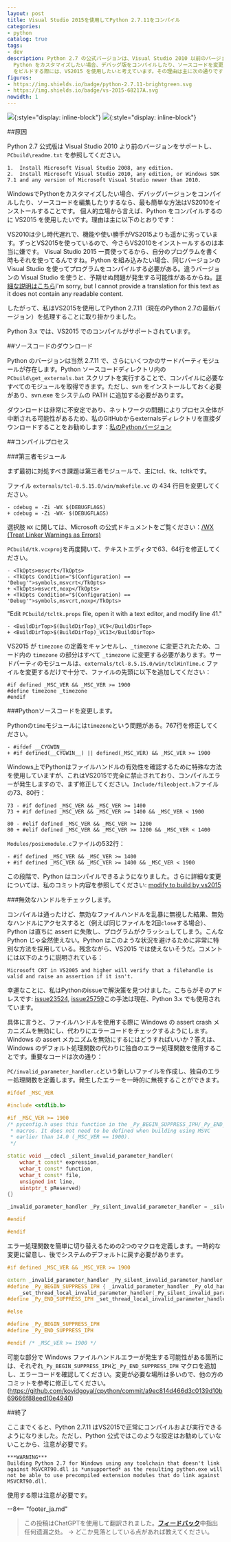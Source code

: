 ```yaml
---
layout: post
title: Visual Studio 2015を使用してPython 2.7.11をコンパイル
categories:
- python
catalog: true
tags:
- dev
description: Python 2.7 の公式バージョンは、Visual Studio 2010 以前のバージョンをサポートしています。Windows で
  Python をカスタマイズしたい場合、デバッグ版をコンパイルしたり、ソースコードを変更したりしたい場合は、最も簡単な方法は VS2010 をインストールすることです。個人的には、Python
  をビルドする際には、VS2015 を使用したいと考えています。その理由は主に次の通りです...
figures:
- https://img.shields.io/badge/python-2.7.11-brightgreen.svg
- https://img.shields.io/badge/vs-2015-68217A.svg
nowidth: 1
---
```


<meta property="og:title" content="使用 Visual Studio 2015 编译 Python 2.7.11" />

![](https://img.shields.io/badge/python-2.7.11-brightgreen.svg){:style="display: inline-block"}
![](https://img.shields.io/badge/vs-2015-68217A.svg){:style="display: inline-block"}

##原因

Python 2.7 公式版は Visual Studio 2010 より前のバージョンをサポートし、`PCbuild\readme.txt` を参照してください。


	1.  Install Microsoft Visual Studio 2008, any edition.
	2.  Install Microsoft Visual Studio 2010, any edition, or Windows SDK 7.1 and any version of Microsoft Visual Studio newer than 2010.


WindowsでPythonをカスタマイズしたい場合、デバッグバージョンをコンパイルしたり、ソースコードを編集したりするなら、最も簡単な方法はVS2010をインストールすることです。
個人的立場から言えば、Python をコンパイルするのに VS2015 を使用したいです。理由は主に以下のとおりです：


VS2010は少し時代遅れで、機能や使い勝手がVS2015よりも遥かに劣っています。ずっとVS2015を使っているので、今さらVS2010をインストールするのは本当に嫌です。
Visual Studio 2015 一貫使ってるから、自分のプログラムを書く時もそれを使ってるんですね。Python を組み込みたい場合、同じバージョンの Visual Studio を使ってプログラムをコンパイルする必要がある。違うバージョンの Visual Studio を使うと、予期せぬ問題が発生する可能性があるからね。[詳細な説明はこちら](http://siomsystems.com/mixing-visual-studio-versions/)I'm sorry, but I cannot provide a translation for this text as it does not contain any readable content.

したがって、私はVS2015を使用してPython 2.7.11（現在のPython 2.7の最新バージョン）を処理することに取り掛かりました。

Python 3.x では、VS2015 でのコンパイルがサポートされています。

##ソースコードのダウンロード

Python のバージョンは当然 2.7.11 で、さらにいくつかのサードパーティモジュールが存在します。Python ソースコードディレクトリ内の `PCbuild\get_externals.bat` スクリプトを実行することで、コンパイルに必要なすべてのモジュールを取得できます。ただし、svn をインストールしておく必要があり、svn.exe をシステムの PATH に追加する必要があります。

ダウンロードは非常に不安定であり、ネットワークの問題によりプロセス全体が中断される可能性があるため、私のGitHubからexternalsディレクトリを直接ダウンロードすることをお勧めします：[私のPythonバージョン](https://github.com/disenone/wpython-2.7.11/tree/e13f43a3b72ae2bdf4d2950c6364750ae668cbf4/externals)

##コンパイルプロセス

###第三者モジュール

まず最初に対処すべき課題は第三者モジュールで、主にtcl、tk、tcltkです。

ファイル `externals/tcl-8.5.15.0/win/makefile.vc` の 434 行目を変更してください。

	- cdebug = -Zi -WX $(DEBUGFLAGS)
	+ cdebug = -Zi -WX- $(DEBUGFLAGS)

選択肢 `WX` に関しては、Microsoft の公式ドキュメントをご覧ください：[/WX (Treat Linker Warnings as Errors)](https://msdn.microsoft.com/en-us/library/ms235592.aspx)

`PCbuild/tk.vcxproj`を再度開いて、テキストエディタで63、64行を修正してください。

	- <TkOpts>msvcrt</TkOpts>
	- <TkOpts Condition="$(Configuration) == 'Debug'">symbols,msvcrt</TkOpts>
	+ <TkOpts>msvcrt,noxp</TkOpts>
	+ <TkOpts Condition="$(Configuration) == 'Debug'">symbols,msvcrt,noxp</TkOpts>

"Edit `PCbuild/tcltk.props` file, open it with a text editor, and modify line 41."

	- <BuildDirTop>$(BuildDirTop)_VC9</BuildDirTop>
	+ <BuildDirTop>$(BuildDirTop)_VC13</BuildDirTop>

VS2015 が `timezone` の定義をキャンセルし、`_timezone` に変更されたため、コード内の `timezone` の部分はすべて `_timezone` に変更する必要があります。サードパーティのモジュールは、`externals/tcl-8.5.15.0/win/tclWinTime.c` ファイルを変更するだけで十分で、ファイルの先頭に以下を追加してください：

	#if defined _MSC_VER && _MSC_VER >= 1900
	#define timezone _timezone
	#endif

###Pythonソースコードを変更します。

Pythonの`time`モジュールには`timezone`という問題がある。767行を修正してください。

	- #ifdef __CYGWIN__
	+ #if defined(__CYGWIN__) || defined(_MSC_VER) && _MSC_VER >= 1900

Windows上でPythonはファイルハンドルの有効性を確認するために特殊な方法を使用していますが、これはVS2015で完全に禁止されており、コンパイルエラーが発生しますので、まず修正してください。`Include/fileobject.h`ファイルの73、80行：

	73 - #if defined _MSC_VER && _MSC_VER >= 1400
	73 + #if defined _MSC_VER && _MSC_VER >= 1400 && _MSC_VER < 1900

	80 - #elif defined _MSC_VER && _MSC_VER >= 1200
	80 + #elif defined _MSC_VER && _MSC_VER >= 1200 && _MSC_VER < 1400

`Modules/posixmodule.c`ファイルの532行：

	- #if defined _MSC_VER && _MSC_VER >= 1400
	+ #if defined _MSC_VER && _MSC_VER >= 1400 && _MSC_VER < 1900

この段階で、Python はコンパイルできるようになりました。さらに詳細な変更については、私のコミット内容を参照してください: [modify to build by vs2015](https://github.com/disenone/wpython-2.7.11/commit/4037e2d806518dbf06ffb8ee5c46f419ef8d7edf)


###無効なハンドルをチェックします。

コンパイルは通ったけど、無効なファイルハンドルを乱暴に無視した結果、無効なハンドルにアクセスすると（例えば同じファイルを2回`close`する場合）、Python は直ちに assert に失敗し、プログラムがクラッシュしてしまう。こんな Python じゃ全然使えない。Python はこのような状況を避けるために非常に特別な方法を採用している。残念ながら、VS2015 では使えないそうだ。コメントには以下のように説明されている：

	Microsoft CRT in VS2005 and higher will verify that a filehandle is valid and raise an assertion if it isn't.


幸運なことに、私はPythonのissueで解決策を見つけました。こちらがそのアドレスです: [issue23524](http://psf.upfronthosting.co.za/roundup/tracker/issue23524), [issue25759](http://psf.upfronthosting.co.za/roundup/tracker/issue25759)この手法は現在、Python 3.x でも使用されています。


具体に言うと、ファイルハンドルを使用する際に Windows の assert crash メカニズムを無効にし、代わりにエラーコードをチェックするようにします。Windows の assert メカニズムを無効にするにはどうすればいいか？答えは、Windows のデフォルト処理関数の代わりに独自のエラー処理関数を使用することです。重要なコードは次の通り：


`PC/invalid_parameter_handler.c`という新しいファイルを作成し、独自のエラー処理関数を定義します。発生したエラーを一時的に無視することができます。

```c++
#ifdef _MSC_VER

#include <stdlib.h>

#if _MSC_VER >= 1900
/* pyconfig.h uses this function in the _Py_BEGIN_SUPPRESS_IPH/_Py_END_SUPPRESS_IPH
 * macros. It does not need to be defined when building using MSVC
 * earlier than 14.0 (_MSC_VER == 1900).
 */

static void __cdecl _silent_invalid_parameter_handler(
    wchar_t const* expression,
    wchar_t const* function,
    wchar_t const* file,
    unsigned int line,
	uintptr_t pReserved) 
{}

_invalid_parameter_handler _Py_silent_invalid_parameter_handler = _silent_invalid_parameter_handler;

#endif

#endif
```

エラー処理関数を簡単に切り替えるための2つのマクロを定義します。一時的な変更に留意し、後でシステムのデフォルトに戻す必要があります。

```c++
#if defined _MSC_VER && _MSC_VER >= 1900

extern _invalid_parameter_handler _Py_silent_invalid_parameter_handler;
#define _Py_BEGIN_SUPPRESS_IPH { _invalid_parameter_handler _Py_old_handler = \
    _set_thread_local_invalid_parameter_handler(_Py_silent_invalid_parameter_handler);
#define _Py_END_SUPPRESS_IPH _set_thread_local_invalid_parameter_handler(_Py_old_handler); }

#else

#define _Py_BEGIN_SUPPRESS_IPH
#define _Py_END_SUPPRESS_IPH

#endif /* _MSC_VER >= 1900 */
```

可能な部分で Windows ファイルハンドルエラーが発生する可能性がある箇所には、それぞれ`_Py_BEGIN_SUPPRESS_IPH`と`_Py_END_SUPPRESS_IPH` マクロを追加し、エラーコードを確認してください。変更が必要な場所は多いので、他の方のコミットを参考に修正してください。
(https://github.com/kovidgoyal/cpython/commit/a9ec814d466d3c0139d10b69666f88eed10e4940)

##終了

ここまでくると、Python 2.7.11 はVS2015で正常にコンパイルおよび実行できるようになりました。ただし、Python 公式ではこのような設定はお勧めしていないことから、注意が必要です。

	***WARNING***
	Building Python 2.7 for Windows using any toolchain that doesn't link
	against MSVCRT90.dll is *unsupported* as the resulting python.exe will
	not be able to use precompiled extension modules that do link against
	MSVCRT90.dll.

使用する際は注意が必要です。

--8<-- "footer_ja.md"


> この投稿はChatGPTを使用して翻訳されました。[**フィードバック**](https://github.com/disenone/wiki_blog/issues/new)中指出任何遗漏之处。 -> どこか見落としている点があれば教えてください。 
